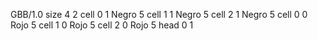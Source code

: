 <gs-board> GBB/1.0
size 4 2
cell 0 1 Negro 5 
cell 1 1 Negro 5 
cell 2 1 Negro 5 
cell 0 0 Rojo 5 
cell 1 0 Rojo 5 
cell 2 0 Rojo 5 
head 0 1
 </gs-board>